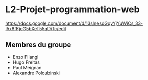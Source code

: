 # L2-Projet-programmation-web
https://docs.google.com/document/d/13sInesdGqvYjYuWiCs_33-I5x8fKjcG5bXeT55qDiTc/edit


## Membres du groupe
- Enzo Filangi
- Hugo Freitas
- Paul Meignan
- Alexandre Poloubinski
